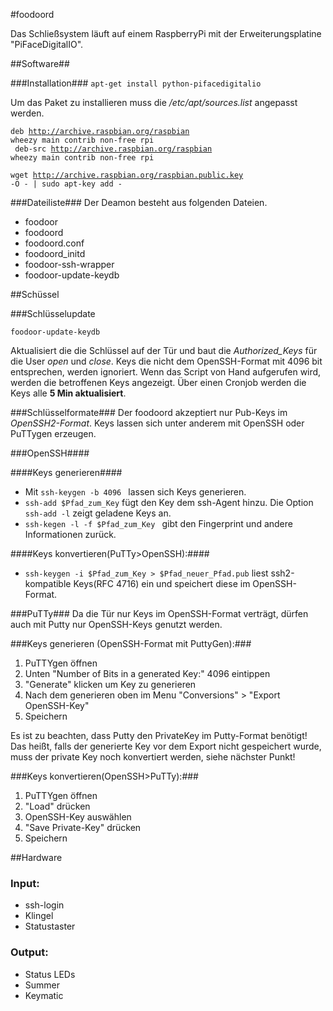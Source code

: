 #foodoord

Das Schließsystem läuft auf einem RaspberryPi mit der Erweiterungsplatine "PiFaceDigitalIO". 

##Software##

###Installation###
<code>apt-get install python-pifacedigitalio </code>

Um das Paket zu installieren muss die */etc/apt/sources.list* angepasst werden.

<code>deb http://archive.raspbian.org/raspbian wheezy main contrib non-free rpi
<br>
deb-src http://archive.raspbian.org/raspbian wheezy main contrib non-free rpi</code>

<code>wget http://archive.raspbian.org/raspbian.public.key -O - | sudo apt-key add -</code>



###Dateiliste###
Der Deamon besteht aus folgenden Dateien.

* foodoor
* foodoord
* foodoord.conf
* foodoord_initd
* foodoor-ssh-wrapper
* foodoor-update-keydb

##Schüssel

###Schlüsselupdate
<pre><code>foodoor-update-keydb
</code></pre>
Aktualisiert die die Schlüssel auf der Tür und baut die *Authorized_Keys* für die User *open* und *close*. Keys die nicht dem OpenSSH-Format mit 4096 bit entsprechen, werden ignoriert. Wenn das Script von Hand aufgerufen wird, werden die betroffenen Keys angezeigt. Über einen Cronjob werden die Keys alle **5 Min aktualisiert**.

###Schlüsselformate###
Der foodoord akzeptiert nur Pub-Keys im *OpenSSH2-Format*. Keys lassen sich unter anderem mit OpenSSH oder PuTTygen erzeugen.

###OpenSSH####

####Keys generieren####
* Mit <code>ssh-keygen -b 4096 </code> lassen sich Keys generieren.
* <code>ssh-add $Pfad_zum_Key</code> fügt den Key dem ssh-Agent hinzu. Die Option <code>ssh-add -l</code> zeigt geladene Keys an.
* <code>ssh-kegen -l -f $Pfad_zum_Key </code> gibt den Fingerprint und andere Informationen zurück.

####Keys konvertieren(PuTTy>OpenSSH):####
* <code>ssh-keygen -i $Pfad_zum_Key > $Pfad_neuer_Pfad.pub</code> liest ssh2-kompatible Keys(RFC 4716) ein und speichert diese im OpenSSH-Format.

###PuTTy###
Da die Tür nur Keys im OpenSSH-Format verträgt, dürfen auch mit Putty nur OpenSSH-Keys genutzt werden.

###Keys generieren (OpenSSH-Format mit PuttyGen):###
1. PuTTYgen öffnen
2. Unten "Number of Bits in a generated Key:" 4096 eintippen
3. "Generate" klicken um Key zu generieren
4. Nach dem generieren oben im Menu "Conversions" > "Export OpenSSH-Key"
5. Speichern

Es ist zu beachten, dass Putty den PrivateKey im Putty-Format benötigt! Das heißt, falls der generierte Key vor dem Export nicht gespeichert wurde, muss der private Key noch konvertiert werden, siehe nächster Punkt!

###Keys konvertieren(OpenSSH>PuTTy):###
1. PuTTYgen öffnen
2. "Load" drücken
3. OpenSSH-Key auswählen
4. "Save Private-Key" drücken
5. Speichern

##Hardware

### Input:
* ssh-login
* Klingel
* Statustaster

### Output:
* Status LEDs
* Summer
* Keymatic
